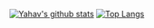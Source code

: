 [![Yahav's github stats](https://github-readme-stats.vercel.app/api?username=yahavi&hide=stars&count_private=true&show_icons=true)](https://github.com/anuraghazra/github-readme-stats)
[![Top Langs](https://github-readme-stats.vercel.app/api/top-langs/?username=yahavi)](https://github.com/anuraghazra/github-readme-stats)

